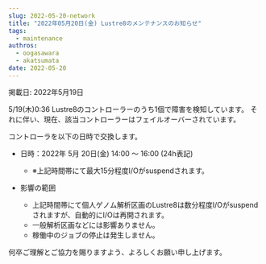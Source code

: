```yaml
---
slug: 2022-05-20-network
title: "2022年05月20日(金) Lustre8のメンテナンスのお知らせ"
tags:
  - maintenance
authros:
  - oogasawara
  - akatsumata
date: 2022-05-20
---
```


掲載日: 2022年5月19日

5/19(木)0:36 Lustre8のコントローラーのうち1個で障害を検知しています。
それに伴い、現在、該当コントローラーはフェイルオーバーされています。

コントローラを以下の日時で交換します。

- 日時：2022年 5月 20日(金)  14:00 ～ 16:00 (24h表記)
    - ※上記時間帯にて最大15分程度I/Oがsuspendされます。


- 影響の範囲
    - 上記時間帯にて個人ゲノム解析区画のLustre8は数分程度I/Oがsuspendされますが、自動的にI/Oは再開されます。
    - 一般解析区画などには影響ありません。
    - 稼働中のジョブの停止は発生しません。


何卒ご理解とご協力を賜りますよう、よろしくお願い申し上げます。
